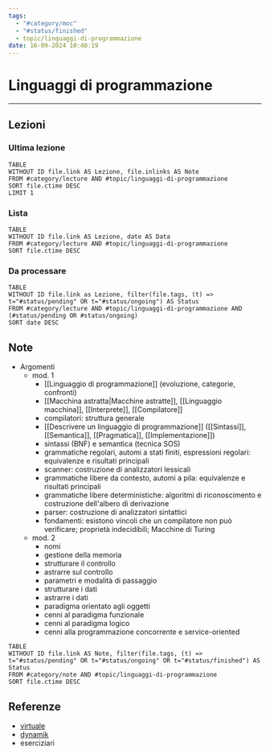 ```yaml
---
tags:
  - "#category/moc"
  - "#status/finished"
  - topic/linguaggi-di-programmazione
date: 16-09-2024 10:40:19
---
```

# Linguaggi di programmazione
---
## Lezioni
### Ultima lezione
```dataview
TABLE
WITHOUT ID file.link AS Lezione, file.inlinks AS Note
FROM #category/lecture AND #topic/linguaggi-di-programmazione
SORT file.ctime DESC
LIMIT 1
```

### Lista
```dataview
TABLE
WITHOUT ID file.link AS Lezione, date AS Data
FROM #category/lecture AND #topic/linguaggi-di-programmazione
SORT file.ctime DESC
```

### Da processare
```dataview
TABLE
WITHOUT ID file.link as Lezione, filter(file.tags, (t) => t="#status/pending" OR t="#status/ongoing") AS Status
FROM #category/lecture AND #topic/linguaggi-di-programmazione AND (#status/pending OR #status/ongoing)
SORT date DESC
```

## Note
- Argomenti
	- mod. 1
		- [[Linguaggio di programmazione]] (evoluzione, categorie, confronti)
		- [[Macchina astratta|Macchine astratte]], [[Linguaggio macchina]], [[Interprete]], [[Compilatore]]
		- compilatori: struttura generale
		- [[Descrivere un linguaggio di programmazione]] ([[Sintassi]], [[Semantica]], [[Pragmatica]], [[Implementazione]])
		- sintassi (BNF) e semantica (tecnica SOS)
		- grammatiche regolari, automi a stati finiti, espressioni regolari: equivalenze e risultati principali
		- scanner: costruzione di analizzatori lessicali
		- grammatiche libere da contesto, automi a pila: equivalenze e risultati principali
		- grammatiche libere deterministiche: algoritmi di riconoscimento e costruzione dell'albero di derivazione
		- parser: costruzione di analizzatori sintattici
		- fondamenti: esistono vincoli che un compilatore non può verificare; proprietà indecidibili; Macchine di Turing
	- mod. 2
		- nomi
		- gestione della memoria
		- strutturare il controllo
		- astrarre sul controllo
		- parametri e modalità di passaggio
		- strutturare i dati
		- astrarre i dati
		- paradigma orientato agli oggetti
		- cenni al paradigma funzionale
		- cenni al paradigma logico
		- cenni alla programmazione concorrente e service-oriented

```dataview
TABLE
WITHOUT ID file.link AS Note, filter(file.tags, (t) => t="#status/pending" OR t="#status/ongoing" OR t="#status/finished") AS Status
FROM #category/note AND #topic/linguaggi-di-programmazione
SORT file.ctime DESC
```

## Referenze
- [virtuale]()
- [dynamik]()
- eserciziari